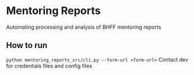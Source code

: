 # Mentoring Reports
Automating processing and analysis of BHFF mentoring reports
## How to run
`python mentoring_reports_src/cli.py --form-url <form-url>`
Contact dev for credentials files and config files
